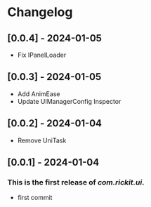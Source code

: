 # Changelog
## [0.0.4] - 2024-01-05

- Fix IPanelLoader

## [0.0.3] - 2024-01-05

- Add AnimEase
- Update UIManagerConfig Inspector

## [0.0.2] - 2024-01-04

- Remove UniTask

## [0.0.1] - 2024-01-04

### This is the first release of *com.rickit.ui*.

- first commit
